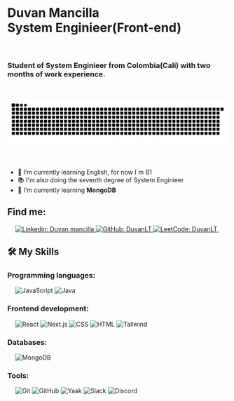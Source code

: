 

<h1>Duvan Mancilla <br/> System Enginieer(Front-end)</h1>
&emsp;
<h3 align="left">Student of System Enginieer from Colombia(Cali) with two months of work experience.</h3>
&emsp;
<p align = "center">
	<img src = "https://github.com/7oSkaaa/7oSkaaa/blob/output/github-contribution-grid-snake.svg?" alt = "Snake Game"/>
</p>
&emsp;

- 🔭 I’m currently learning English, for now I´m B1   
- 📚 I'm also doing the seventh degree of System Enginieer
- 🌱 I’m currently learning **MongoDB**
&emsp;

## Find me:
&emsp;
<a href="https://www.linkedin.com/in/duvan-mancilla/">
  ![Linkedin: Duvan mancilla](https://img.shields.io/badge/-duvan-blue?style=flat-square&logo=Linkedin&logoColor=white)
</a>
<a href="https://github.com/DuvanLT">
  ![GitHub: DuvanLT](https://img.shields.io/github/followers/DuvanLT?label=follow&style=social)
</a>
<a href="https://leetcode.com/u/DuvanLT/">
 ![LeetCode: DuvanLT](https://img.shields.io/badge/-DuvanLT-000?&logo=LeetCode)
</a>
&emsp;
## 🛠️ My Skills
### Programming languages:
&emsp;
![JavaScript](https://img.shields.io/badge/-JavaScript-000?&logo=JavaScript)
![Java](https://img.shields.io/badge/-Java-000?&logo=Java)
### Frontend development:
&emsp;
![React](https://img.shields.io/badge/-React-000?&logo=React)
![Next.js](https://img.shields.io/badge/-Next.js-000?&logo=Next.js)
![CSS](https://img.shields.io/badge/-CSS-000?&logo=CSS3)
![HTML](https://img.shields.io/badge/-HTML-000?&logo=HTML5)
![Tailwind](https://img.shields.io/badge/-Tailwind-000?&logo=Tailwind)
### Databases:
&emsp;
![MongoDB](https://img.shields.io/badge/-MongoDB-000?&logo=MongoDB)
### Tools:
&emsp;
![Git](https://img.shields.io/badge/-Git-000?&logo=Git)
![GitHub](https://img.shields.io/badge/-GitHub-000?&logo=GitHub)
![Yaak](https://img.shields.io/badge/-Yaak-000?&logo=Yaak)
![Slack](https://img.shields.io/badge/-Slack-000?&logo=Slack)
![Discord](https://img.shields.io/badge/-Discord-000?&logo=Discord)
&emsp;
